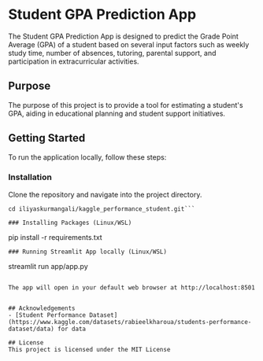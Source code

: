 # Student GPA Prediction App

The Student GPA Prediction App is designed to predict the Grade Point Average (GPA) of a student based on several input factors such as weekly study time, number of absences, tutoring, parental support, and participation in extracurricular activities.

## Purpose

The purpose of this project is to provide a tool for estimating a student's GPA, aiding in educational planning and student support initiatives.

## Getting Started

To run the application locally, follow these steps:

### Installation

Clone the repository and navigate into the project directory.

```git clone https://github.com/iliyaskurmangali/kaggle_performance_student.git
cd iliyaskurmangali/kaggle_performance_student.git```

### Installing Packages (Linux/WSL)
```
pip install -r requirements.txt
```
### Running Streamlit App locally (Linux/WSL)
```
streamlit run app/app.py
```

The app will open in your default web browser at http://localhost:8501


## Acknowledgements
- [Student Performance Dataset](https://www.kaggle.com/datasets/rabieelkharoua/students-performance-dataset/data) for data

## License
This project is licensed under the MIT License
